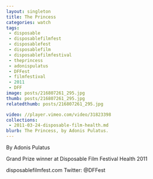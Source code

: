 ```yaml
---
layout: singleton
title: The Princess
categories: watch
tags:
 - disposable
 - disposablefilmfest
 - disposablefest
 - disposablefilm
 - disposablefilmfestival
 - theprincess
 - adonispulatus
 - DFFest
 - filmfestival
 - 2011
 - DFF
image: posts/216807261_295.jpg
thumb: posts/216807261_295.jpg
relatedthumb: posts/216807261_295.jpg

video: //player.vimeo.com/video/31823398
collections:
 - 2011-03-24-disposable-film-health.md
blurb: The Princess, by Adonis Pulatus.
---
```


By Adonis Pulatus

Grand Prize winner at Disposable Film Festival Health 2011

disposablefilmfest.com
Twitter: @DFFest